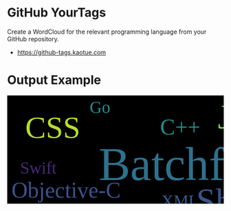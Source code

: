 # GitHub YourTags
Create a WordCloud for the relevant programming language from your GitHub repository.

* https://github-tags.kaotue.com

# Output Example
<svg xmlns="http://www.w3.org/2000/svg" width="1000" height="500">
<style>text{font-family:'Droid Sans Mono';font-weight:normal;font-style:normal;}</style>
<rect width="100%" height="100%" style="fill:black"></rect>
<text transform="translate(553,410)" font-size="160" style="fill:rgb(38, 173, 129)">C#</text>
<text transform="translate(213,197)" font-size="110" style="fill:rgb(45, 113, 142)">Batchfile</text>
<text transform="translate(440,272)" font-size="80" style="fill:rgb(59, 82, 139)">Shell</text>
<text transform="translate(490,77)" font-size="80" style="fill:rgb(122, 209, 81)">JavaScript</text>
<text transform="translate(105,460)" font-size="72" style="fill:rgb(31, 151, 139)">PowerShell</text>
<text transform="translate(42,99)" font-size="72" style="fill:rgb(181, 222, 43)">CSS</text>
<text transform="translate(269,325)" font-size="63" style="fill:rgb(72, 37, 118)">F#</text>
<text transform="translate(46,355)" font-size="52" style="fill:rgb(38, 130, 142)">ASP</text>
<text transform="translate(433,372)" font-size="52" style="fill:rgb(53, 183, 121)">C</text>
<text transform="translate(356,91)" font-size="52" style="fill:rgb(33, 144, 141)">C++</text>
<text transform="translate(10,238)" font-size="52" style="fill:rgb(59, 81, 139)">Objective-C</text>
<text transform="translate(735,277)" font-size="39" style="fill:rgb(234, 229, 26)">VisualBasic</text>
<text transform="translate(359,259)" font-size="39" style="fill:rgb(55, 90, 140)">XML</text>
<text transform="translate(382,307)" font-size="39" style="fill:rgb(142, 214, 69)">Pascal</text>
<text transform="translate(853,128)" font-size="39" style="fill:rgb(66, 65, 134)">Python</text>
<text transform="translate(788,427)" font-size="39" style="fill:rgb(244, 230, 30)">Makefile</text>
<text transform="translate(862,177)" font-size="39" style="fill:rgb(108, 205, 90)">Ruby</text>
<text transform="translate(204,366)" font-size="39" style="fill:rgb(210, 226, 27)">CMake</text>
<text transform="translate(807,307)" font-size="39" style="fill:rgb(54, 92, 141)">PHP</text>
<text transform="translate(865,358)" font-size="39" style="fill:rgb(181, 222, 43)">M4</text>
<text transform="translate(192,41)" font-size="39" style="fill:rgb(33, 142, 141)">Go</text>
<text transform="translate(30,182)" font-size="39" style="fill:rgb(72, 40, 120)">Swift</text>
<text transform="translate(628,485)" font-size="39" style="fill:rgb(57, 85, 140)">PureBasic</text>
<text transform="translate(625,444)" font-size="39" style="fill:rgb(90, 200, 100)">DTrace</text>
<text transform="translate(756,229)" font-size="39" style="fill:rgb(173, 220, 48)">TypeScript</text>
</svg>
